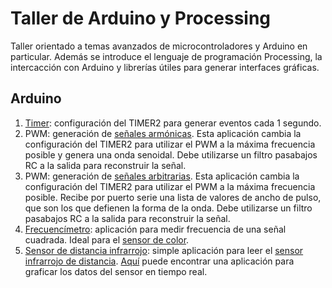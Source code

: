 # Taller de Arduino y Processing

Taller orientado a temas avanzados de microcontroladores y Arduino en particular.
Además se introduce el lenguaje de programación Processing, la intercacción con Arduino y librerías útiles para
generar interfaces gráficas.

## Arduino

1. [Timer](https://github.com/pcremades/Taller_Arduino-Processing/tree/master/Timer2): configuración del TIMER2 para generar eventos cada 1 segundo.
2. PWM: generación de [señales armónicas](https://github.com/pcremades/Taller_Arduino-Processing/tree/master/PWM_Test). Esta aplicación cambia la
configuración del TIMER2 para utilizar el PWM a la máxima frecuencia posible y genera una onda senoidal. Debe utilizarse
un filtro pasabajos RC a la salida para reconstruir la señal.
3. PWM: generación de [señales arbitrarias](https://github.com/pcremades/Taller_Arduino-Processing/tree/master/PWM_Test_Serial). Esta aplicación cambia la
configuración del TIMER2 para utilizar el PWM a la máxima frecuencia posible. Recibe por puerto serie una lista de valores de ancho
de pulso, que son los que defienen la forma de la onda. Debe utilizarse un filtro pasabajos RC a la salida para reconstruir la señal.
4. [Frecuencímetro](https://github.com/pcremades/Taller_Arduino-Processing/tree/master/PulseCounter): aplicación para medir frecuencia
de una señal cuadrada. Ideal para el [sensor de color]().
5. [Sensor de distancia infrarrojo](https://github.com/pcremades/Taller_Arduino-Processing/tree/master/IR_Sensor): simple aplicación para
leer el [sensor infrarrojo de distancia](). [Aquí](https://github.com/pcremades/Taller_Arduino-Processing/tree/master/IR_SensorProcessing)
puede encontrar una aplicación para graficar los datos del sensor en tiempo real.
